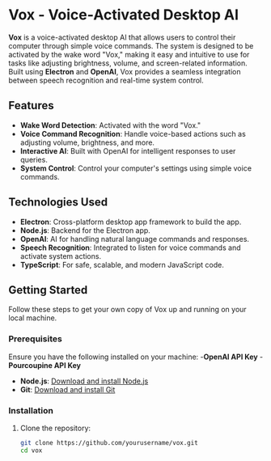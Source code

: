 # Vox - Voice-Activated Desktop AI

**Vox** is a voice-activated desktop AI that allows users to control their computer through simple voice commands. The system is designed to be activated by the wake word "Vox," making it easy and intuitive to use for tasks like adjusting brightness, volume, and screen-related information. Built using **Electron** and **OpenAI**, Vox provides a seamless integration between speech recognition and real-time system control.

## Features

- **Wake Word Detection**: Activated with the word "Vox."
- **Voice Command Recognition**: Handle voice-based actions such as adjusting volume, brightness, and more.
- **Interactive AI**: Built with OpenAI for intelligent responses to user queries.
- **System Control**: Control your computer's settings using simple voice commands.

## Technologies Used

- **Electron**: Cross-platform desktop app framework to build the app.
- **Node.js**: Backend for the Electron app.
- **OpenAI**: AI for handling natural language commands and responses.
- **Speech Recognition**: Integrated to listen for voice commands and activate system actions.
- **TypeScript**: For safe, scalable, and modern JavaScript code.

## Getting Started

Follow these steps to get your own copy of Vox up and running on your local machine.

### Prerequisites

Ensure you have the following installed on your machine:
-**OpenAI API Key**
-**Pourcoupine API Key**
- **Node.js**: [Download and install Node.js](https://nodejs.org/)
- **Git**: [Download and install Git](https://git-scm.com/)

### Installation

1. Clone the repository:

   ```bash
   git clone https://github.com/yourusername/vox.git
   cd vox
